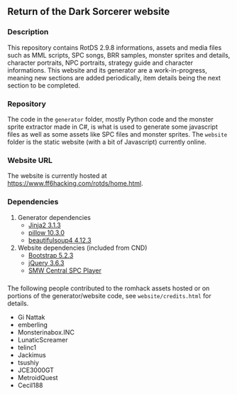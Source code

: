 ## Return of the Dark Sorcerer website

### Description
This repository contains RotDS 2.9.8 informations, assets and media files such as MML scripts, SPC songs, BRR samples, monster sprites and details, character portraits, NPC portraits, strategy guide and character informations. This website and its generator are a work-in-progress, meaning new sections are added periodically, item details being the next section to be completed.

### Repository 
The code in the `generator` folder, mostly Python code and the monster sprite extractor made in C#, is what is used to generate some javascript files as well as some assets like SPC files and monster sprites. The `website` folder is the static website (with a bit of Javascript) currently online.

### Website URL
The website is currently hosted at https://www.ff6hacking.com/rotds/home.html.

### Dependencies
1. Generator dependencies
    * [Jinja2 3.1.3](https://pypi.org/project/Jinja2/)
    * [pillow 10.3.0](https://pypi.org/project/pillow/)
    * [beautifulsoup4 4.12.3](https://pypi.org/project/beautifulsoup4/)
2. Website dependencies (included from CND)
    * [Bootstrap 5.2.3](https://getbootstrap.com/docs/5.2/getting-started/download/)
    * [jQuery 3.6.3](https://jquery.com/)
    * [SMW Central SPC Player](https://github.com/telinc1/smwcentral-spc-player)

###
The following people contributed to the romhack assets hosted or on portions of the generator/website code, see `website/credits.html` for details.

* Gi Nattak
* emberling
* Monsterinabox.INC
* LunaticScreamer
* telinc1
* Jackimus
* tsushiy
* JCE3000GT
* MetroidQuest
* Cecil188



